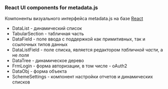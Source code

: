 ### React UI components for metadata.js

Компоненты визуального интерфейса metadata.js на базе [React](https://facebook.github.io/react/)

- DataList - динамический список
- TabularSection - табличная часть
- DataField - поле ввода с поддержкой как примитивных, так и ссылочных типов данных
- DataListField - поле списка, является редактором _табличной части_, а не _поля_
- DataTree - динамическое дерево
- FrmLogin - форма авторизации, в том числе - oAuth2
- DataObj - форма объекта
- SchemeSettings - компонент настройки отчетов и динамических списков
